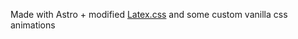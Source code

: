Made with Astro + modified [Latex.css](https://latex.vercel.app/style.css) and some custom vanilla css animations
